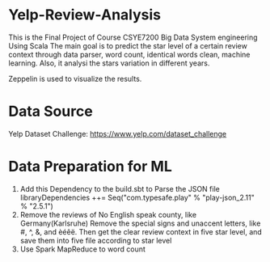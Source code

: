 # Yelp-Review-Analysis

This is the Final Project of Course CSYE7200 Big Data System engineering Using Scala
The main goal is to predict the star level of a certain review context through data parser, word count, identical words clean, machine learning. Also, it analysi the stars variation in different years. 

Zeppelin is used to visualize the results. 

# Data Source

Yelp Dataset Challenge: https://www.yelp.com/dataset_challenge

# Data Preparation for ML
1. Add this Dependency to the build.sbt to Parse the JSON file
    libraryDependencies ++= Seq("com.typesafe.play" % "play-json_2.11" % "2.5.1")
2. Remove the reviews of No English speak county, like Germany(Karlsruhe)
   Remove the special signs and unaccent letters, like #, ^, &, and èéêë.
   Then get the clear review context in five star level, and save them into five file according to star level
3. Use Spark MapReduce to word count
